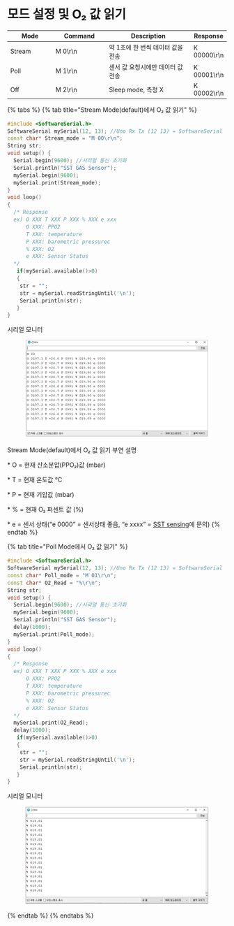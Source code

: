 # 모드 설정 및 O₂ 값 읽기

<table><thead><tr><th width="133">Mode</th><th width="147">Command</th><th width="281">Description</th><th>Response</th></tr></thead><tbody><tr><td>Stream</td><td>M 0\r\n</td><td>약 1초에 한 번씩 데이터 값을 전송</td><td>K 00000\r\n</td></tr><tr><td>Poll</td><td>M 1\r\n</td><td>센서 값 요청시에만 데이터 값 전송</td><td>K 00001\r\n</td></tr><tr><td>Off</td><td>M 2\r\n</td><td>Sleep mode, 측정 X</td><td>K 00002\r\n</td></tr></tbody></table>



{% tabs %}
{% tab title="Stream Mode(default)에서 O₂ 값 읽기" %}
```cpp
#include <SoftwareSerial.h>
SoftwareSerial mySerial(12, 13); //Uno Rx Tx (12 13) = SoftwareSerial
const char* Stream_mode = "M 00\r\n";
String str;
void setup() {
  Serial.begin(9600); //시리얼 통신 초기화
  Serial.println("SST GAS Sensor");
  mySerial.begin(9600);
  mySerial.print(Stream_mode);
}                              
void loop() 
{
  /* Response 
  ex) O XXX T XXX P XXX % XXX e xxx
      O XXX: PPO2
      T XXX: temperature
      P XXX: barometric pressurec
      % XXX: O2
      e XXX: Sensor Status
  */
   if(mySerial.available()>0) 
   { 
    str = "";
    str = mySerial.readStringUntil('\n'); 
    Serial.println(str);
   }
}

```

시리얼 모니터

<figure><img src="../../../.gitbook/assets/LOX_O2_strean_serial.png" alt=""><figcaption></figcaption></figure>

Stream Mode(default)에서 O₂ 값 읽기 부연 설명

\* O = 현재 산소분압(PPO₂)값 (mbar)

&#x20;     \* T = 현재 온도값 °C

\* P = 현재 기압값 (mbar)

\* % = 현재 O₂ 퍼센트 값 (%)

\* e = 센서 상태(“e 0000” = 센서상태 좋음, “e xxxx” = [SST sensing](https://sstsensing.com/)에 문의)
{% endtab %}

{% tab title="Poll Mode에서 O₂ 값 읽기" %}
```cpp
#include <SoftwareSerial.h>
SoftwareSerial mySerial(12, 13); //Uno Rx Tx (12 13) = SoftwareSerial
const char* Poll_mode = "M 01\r\n";
const char* O2_Read = "%\r\n";
String str;
void setup() {
  Serial.begin(9600); //시리얼 통신 초기화
  mySerial.begin(9600);
  Serial.println("SST GAS Sensor");
  delay(1000);
  mySerial.print(Poll_mode);
}                              
void loop() 
{
  /* Response 
  ex) O XXX T XXX P XXX % XXX e xxx
      O XXX: PPO2
      T XXX: temperature
      P XXX: barometric pressurec
      % XXX: O2
      e XXX: Sensor Status
  */
  mySerial.print(O2_Read);
  delay(1000);
   if(mySerial.available()>0) 
   { 
    str = "";
    str = mySerial.readStringUntil('\n'); 
    Serial.println(str);
   }
}

```

시리얼 모니터

<figure><img src="../../../.gitbook/assets/LOX_O2_poll_serial.png" alt=""><figcaption></figcaption></figure>


{% endtab %}
{% endtabs %}





















